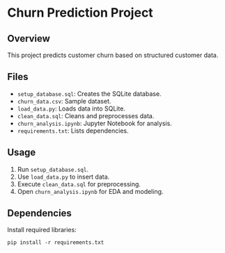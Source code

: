 # Churn Prediction Project

## Overview
This project predicts customer churn based on structured customer data.

## Files
- `setup_database.sql`: Creates the SQLite database.
- `churn_data.csv`: Sample dataset.
- `load_data.py`: Loads data into SQLite.
- `clean_data.sql`: Cleans and preprocesses data.
- `churn_analysis.ipynb`: Jupyter Notebook for analysis.
- `requirements.txt`: Lists dependencies.

## Usage
1. Run `setup_database.sql`.
2. Use `load_data.py` to insert data.
3. Execute `clean_data.sql` for preprocessing.
4. Open `churn_analysis.ipynb` for EDA and modeling.

## Dependencies
Install required libraries:
```
pip install -r requirements.txt
```